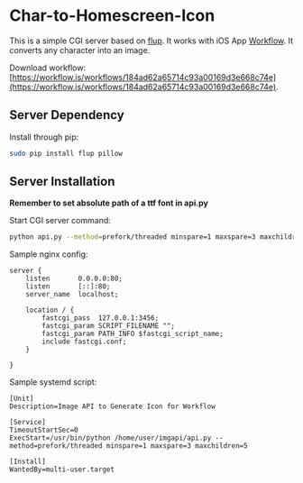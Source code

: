 # Char-to-Homescreen-Icon

This is a simple CGI server based on [flup](https://pypi.python.org/pypi/flup?). It works with iOS App [Workflow](http://workflow.is/). It converts any character into an image.

Download workflow: [https://workflow.is/workflows/184ad62a65714c93a00169d3e668c74e](https://workflow.is/workflows/184ad62a65714c93a00169d3e668c74e).

## Server Dependency

Install through pip:
```sh
sudo pip install flup pillow
```

## Server Installation

**Remember to set absolute path of a ttf font in api.py**

Start CGI server command:
```sh
python api.py --method=prefork/threaded minspare=1 maxspare=3 maxchildren=5
```

Sample nginx config:
```
server {
    listen       0.0.0.0:80;
    listen       [::]:80;
    server_name  localhost;

    location / {
        fastcgi_pass  127.0.0.1:3456;
        fastcgi_param SCRIPT_FILENAME "";
        fastcgi_param PATH_INFO $fastcgi_script_name;
        include fastcgi.conf;
    }

}
```

Sample systemd script:
```
[Unit]
Description=Image API to Generate Icon for Workflow

[Service]
TimeoutStartSec=0
ExecStart=/usr/bin/python /home/user/imgapi/api.py --method=prefork/threaded minspare=1 maxspare=3 maxchildren=5

[Install]
WantedBy=multi-user.target
```
